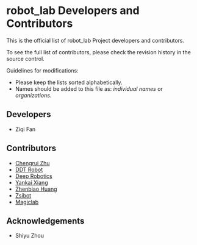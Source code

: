 # robot_lab Developers and Contributors

This is the official list of robot_lab Project developers and contributors.

To see the full list of contributors, please check the revision history in the source control.

Guidelines for modifications:

* Please keep the lists sorted alphabetically.
* Names should be added to this file as: *individual names* or *organizations*.

## Developers

* Ziqi Fan

## Contributors

* [Chengrui Zhu](https://github.com/chengruiz)
* [DDT Robot](https://directdrive.com)
* [Deep Robotics](https://www.deeprobotics.cn/en)
* [Yankai Xiang](https://github.com/cmjang)
* [Zhenbiao Huang](https://github.com/legubiao)
* [Zsibot](https://www.zsibot.com)
* [Magiclab](https://www.magiclab.top/)

## Acknowledgements

* Shiyu Zhou
